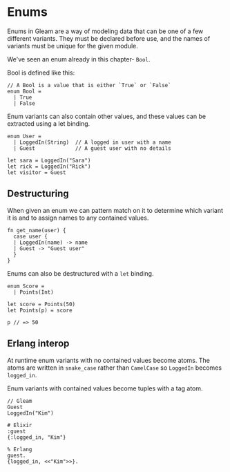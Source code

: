 # Enums

Enums in Gleam are a way of modeling data that can be one of a few different
variants. They must be declared before use, and the names of variants must be
unique for the given module.

We've seen an enum already in this chapter- `Bool`.

Bool is defined like this:

```rust,noplaypen
// A Bool is a value that is either `True` or `False`
enum Bool =
  | True
  | False
```


Enum variants can also contain other values, and these values can be extracted
using a let binding.

```rust,noplaypen
enum User =
  | LoggedIn(String)  // A logged in user with a name
  | Guest             // A guest user with no details
```
```rust,noplaypen
let sara = LoggedIn("Sara")
let rick = LoggedIn("Rick")
let visitor = Guest
```


## Destructuring

When given an enum we can pattern match on it to determine which variant it is
and to assign names to any contained values.

```rust,noplaypen
fn get_name(user) {
  case user {
  | LoggedIn(name) -> name
  | Guest -> "Guest user"
  }
}
```

Enums can also be destructured with a `let` binding.

```rust,noplaypen
enum Score =
  | Points(Int)
```
```rust,noplaypen
let score = Points(50)
let Points(p) = score

p // => 50
```


## Erlang interop

At runtime enum variants with no contained values become atoms. The atoms are
written in `snake_case` rather than `CamelCase` so `LoggedIn` becomes
`logged_in`.

Enum variants with contained values become tuples with a tag atom.

```rust,noplaypen
// Gleam
Guest
LoggedIn("Kim")
```
```
# Elixir
:guest
{:logged_in, "Kim"}
```
```
% Erlang
guest.
{logged_in, <<"Kim">>}.
```
